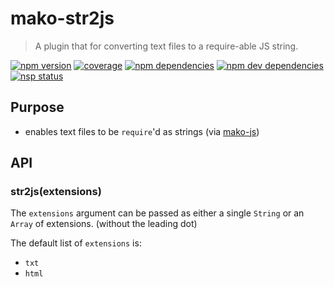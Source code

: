 # mako-str2js

> A plugin that for converting text files to a require-able JS string.

[![npm version][npm-badge]][npm]
[![coverage][coveralls-badge]][coveralls]
[![npm dependencies][david-badge]][david]
[![npm dev dependencies][david-dev-badge]][david-dev]
[![nsp status][nsp-badge]][nsp]

## Purpose

 - enables text files to be `require`'d as strings (via [mako-js][mako-js])

## API

### str2js(extensions)

The `extensions` argument can be passed as either a single `String` or an `Array` of extensions.
(without the leading dot)

The default list of `extensions` is:
 - `txt`
 - `html`


[coveralls-badge]: https://img.shields.io/coveralls/makojs/str2js.svg
[coveralls]: https://coveralls.io/github/makojs/str2js
[david-badge]: https://img.shields.io/david/makojs/str2js.svg
[david-dev-badge]: https://img.shields.io/david/dev/makojs/str2js.svg
[david-dev]: https://david-dm.org/makojs/str2js#info=devDependencies
[david]: https://david-dm.org/makojs/str2js
[mako-js]: ../js
[npm-badge]: https://img.shields.io/npm/v/mako-str2js.svg
[npm]: https://www.npmjs.com/package/mako-str2js
[nsp-badge]: https://nodesecurity.io/orgs/mako/projects/3de1ba48-1b3f-45f9-8966-114500546bd1/badge
[nsp]: https://nodesecurity.io/orgs/mako/projects/3de1ba48-1b3f-45f9-8966-114500546bd1
